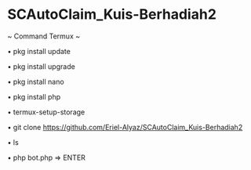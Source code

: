 # SCAutoClaim_Kuis-Berhadiah2

~ Command Termux ~

• pkg install update

• pkg install upgrade

• pkg install nano

• pkg install php

• termux-setup-storage

• git clone https://github.com/Eriel-Alyaz/SCAutoClaim_Kuis-Berhadiah2

• ls

• php bot.php => ENTER


